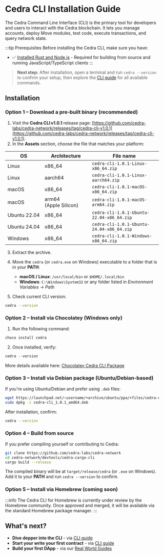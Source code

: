 # Cedra CLI Installation Guide

The Cedra Command Line Interface (CLI) is the primary tool for developers and users to interact with the Cedra blockchain. It lets you manage accounts, deploy Move modules, test code, execute transactions, and query network state.

:::tip Prerequisites
Before installing the Cedra CLI, make sure you have:
- ✅ [Installed Rust and Node.js](/getting-started/libs) - Required for building from source and running JavaScript/TypeScript clients
:::

> **Next step:** After installation, open a terminal and run `cedra --version` to confirm your setup, then explore the [CLI guide](/cli/usage) for all available commands.

## Installation

### Option 1 – Download a pre‑built binary (recommended)

1. Visit the **Cedra CLI v1.0.1** release page: [https://github.com/cedra-labs/cedra-network/releases/tag/cedra-cli-v1.0.1](https://github.com/cedra-labs/cedra-network/releases/tag/cedra-cli-v1.0.1).
2. In the **Assets** section, choose the file that matches your platform:

| OS           | Architecture          | File name                                 |
| ------------ | --------------------- | ----------------------------------------- |
| Linux        | x86\_64               | `cedra-cli-1.0.1-Linux-x86_64.zip`        |
| Linux        | aarch64               | `cedra-cli-1.0.1-Linux-aarch64.zip`       |
| macOS        | x86\_64               | `cedra-cli-1.0.1-macOS-x86_64.zip`        |
| macOS        | arm64 (Apple Silicon) | `cedra-cli-1.0.1-macOS-arm64.zip`         |
| Ubuntu 22.04 | x86\_64               | `cedra-cli-1.0.1-Ubuntu-22.04-x86_64.zip` |
| Ubuntu 24.04 | x86\_64               | `cedra-cli-1.0.1-Ubuntu-24.04-x86_64.zip` |
| Windows      | x86\_64               | `cedra-cli-1.0.1-Windows-x86_64.zip`      |

3. Extract the archive.
4. Move the `cedra` (or `cedra.exe` on Windows) executable to a folder that is in your **PATH**:

   * **macOS / Linux**: `/usr/local/bin` or `$HOME/.local/bin`
   * **Windows**: `C:\Windows\System32` or any folder listed in *Environment Variables → Path*
5. Check current CLI version:

```bash
cedra --version
```

### Option 2 – Install via Chocolatey (Windows only)

1. Run the following command:

```powershell
choco install cedra
```

2. Once installed, verify:

```powershell
cedra --version
```

More details available here: [Chocolatey Cedra CLI Package](https://community.chocolatey.org/packages/cedra/1.0.1)

### Option 3 – Install via Debian package (Ubuntu/Debian-based)

If you're using Ubuntu/Debian and prefer using `.deb` files:

```bash
wget https://launchpad.net/~username/+archive/ubuntu/ppa/+files/cedra-cli_1.0.1_amd64.deb
sudo dpkg -i cedra-cli_1.0.1_amd64.deb
```

After installation, confirm:

```bash
cedra --version
```

### Option 4 – Build from source

If you prefer compiling yourself or contributing to Cedra:

```bash
git clone https://github.com/cedra-labs/cedra-network
cd cedra-network/devtools/cedra-cargo-cli
cargo build --release
```

The compiled binary will be at `target/release/cedra` (or `.exe` on Windows). Add it to your **PATH** and run `cedra --version` to confirm.

### Option 5 – Install via Homebrew (coming soon)

:::info
The Cedra CLI for Homebrew is currently under review by the Homebrew community. Once approved and merged, it will be available via the standard Homebrew package manager.
:::


## What's next?
* **Dive depper into the CLI** - via [CLI guide](/cli/usage)
* **Start your write your first contract** - via [CLI guide](/getting-started/counter)
* **Build your first DApp** - via our [Real World Guides](/real-world-guides)
